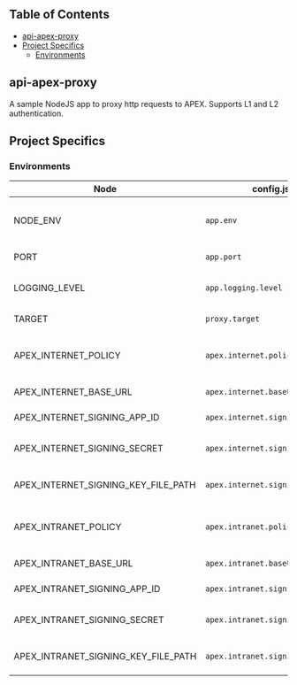 ## Table of Contents
- [api-apex-proxy](#api-apex-proxy)
- [Project Specifics](#project-specifics)
    - [Environments](#environments)

## api-apex-proxy
A sample NodeJS app to proxy http requests to APEX. Supports L1 and L2 authentication.

## Project Specifics

### Environments
Node | config.js | What is it?
------------ | ------------- | -------------
NODE_ENV | `app.env` | Node environment. Default 'development'
PORT | `app.port` | Running port. Default 3000
LOGGING_LEVEL | `app.logging.level` | Logging level. Default 'debug'
TARGET | `proxy.target` | Proxy target URL.
APEX_INTERNET_POLICY | `apex.internet.policy` | Apex internet app policy. 'L0', 'L1' or 'L2'
APEX_INTERNET_BASE_URL | `apex.internet.baseURL` | Apex internet api base URL.
APEX_INTERNET_SIGNING_APP_ID | `apex.internet.signing.appId` | Apex internet app ID.
APEX_INTERNET_SIGNING_SECRET | `apex.internet.signing.secret` | Apex internet app L1 secret.
APEX_INTERNET_SIGNING_KEY_FILE_PATH | `apex.internet.signing.keyFile` | Apex internet app L2 key file.
APEX_INTRANET_POLICY | `apex.intranet.policy` | Apex intranet app policy. 'L0', 'L1' or 'L2'
APEX_INTRANET_BASE_URL | `apex.intranet.baseURL` | Apex intranet api base URL.
APEX_INTRANET_SIGNING_APP_ID | `apex.intranet.signing.appId` | Apex intranet app ID.
APEX_INTRANET_SIGNING_SECRET | `apex.intranet.signing.secret` | Apex intranet app L1 secret.
APEX_INTRANET_SIGNING_KEY_FILE_PATH | `apex.intranet.signing.keyFile` | Apex intranet app L2 key file.
